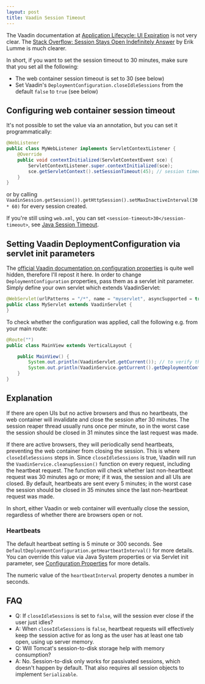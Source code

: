 ```yaml
---
layout: post
title: Vaadin Session Timeout
---
```


The Vaadin documentation at [Application Lifecycle: UI Expiration](https://vaadin.com/docs/latest/advanced/application-lifecycle#application.lifecycle.ui-expiration)
is not very clear. The [Stack Overflow: Session Stays Open Indefinitely Answer](https://stackoverflow.com/a/60560014/377320)
by Erik Lumme is much clearer.

In short, if you want to set the session timeout to 30 minutes, make sure that you set all the following:

* The web container session timeout is set to 30 (see below)
* Set Vaadin's `DeploymentConfiguration.closeIdleSessions` from the default `false` to `true` (see below)

## Configuring web container session timeout

It's not possible to set the value via an annotation, but you can set it programmatically:

```java
@WebListener
public class MyWebListener implements ServletContextListener {
    @Override
    public void contextInitialized(ServletContextEvent sce) {      
        ServletContextListener.super.contextInitialized(sce);
        sce.getServletContext().setSessionTimeout(45); // session timeout in minutes
    }
}
```

or by calling `VaadinSession.getSession()).getHttpSession().setMaxInactiveInterval(30 * 60)` for every session created.

If you're still using `web.xml`, you can set `<session-timeout>30</session-timeout>`, see [Java Session Timeout](https://www.baeldung.com/servlet-session-timeout).

## Setting Vaadin DeploymentConfiguration via servlet init parameters

The [official Vaadin documentation on configuration properties](https://vaadin.com/docs/latest/configuration/properties)
is quite well hidden, therefore I'll repost it here.
In order to change `DeploymentConfiguration` properties, pass them as a servlet init parameter.
Simply define your own servlet which extends VaadinServlet:

```java
@WebServlet(urlPatterns = "/*", name = "myservlet", asyncSupported = true, initParams = {@WebInitParam(name = InitParameters.SERVLET_PARAMETER_CLOSE_IDLE_SESSIONS, value = "true")})
public class MyServlet extends VaadinServlet {
}
```

To check whether the configuration was applied, call the following e.g. from your main route:
```java
@Route("")
public class MainView extends VerticalLayout {

    public MainView() {
        System.out.println(VaadinServlet.getCurrent()); // to verify that the servlet class is MyServlet
        System.out.println(VaadinService.getCurrent().getDeploymentConfiguration().isCloseIdleSessions()); // should print "true"
    }
}
```

## Explanation

If there are open UIs but no active browsers and thus no heartbeats, the web container
will invalidate and close the session after 30 minutes. The session reaper thread usually
runs once per minute, so in the worst case the session should be closed in 31 minutes since
the last request was made.

If there are active browsers, they will periodically send heartbeats, preventing the
web container from closing the session. This is where `closeIdleSessions` steps in. Since
`closeIdleSessions` is true, Vaadin will run the `VaadinService.cleanupSession()` function
on every request, including the heartbeat request. The function will check whether
last non-heartbeat request was 30 minutes ago or more; if it was, the session and all UIs are closed.
By default, heartbeats are sent every 5 minutes; in the worst case the session should be closed in 35 minutes since
the last non-heartbeat request was made.

In short, either Vaadin or web container will eventually close the session, regardless of
whether there are browsers open or not.

### Heartbeats

The default heartbeat setting is 5 minute or 300 seconds. See `DefaultDeploymentConfiguration.getHeartbeatInterval()`
for more details. You can override this value via Java System properties or via Servlet init parameter,
see [Configuration Properties](https://vaadin.com/docs/latest/configuration/properties) for more details.

The numeric value of the `heartbeatInterval` property denotes a number in seconds.

## FAQ

* Q: If `closeIdleSessions` is set to `false`, will the session ever close if the user just idles?
* A: When `closeIdleSessions` is `false`, heartbeat requests will effectively keep the session active for as long as the user has at least one tab open, using up server memory.
* Q: Will Tomcat's session-to-disk storage help with memory consumption?
* A: No. Session-to-disk only works for passivated sessions, which doesn't happen by default. That also requires all session objects to implement `Serializable`.
